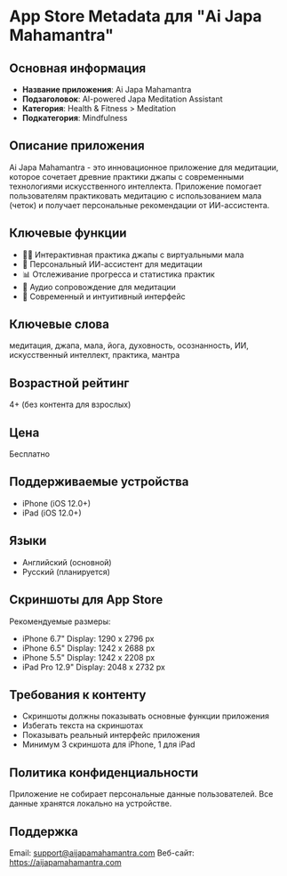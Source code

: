 # App Store Metadata для "Ai Japa Mahamantra"

## Основная информация
- **Название приложения**: Ai Japa Mahamantra
- **Подзаголовок**: AI-powered Japa Meditation Assistant
- **Категория**: Health & Fitness > Meditation
- **Подкатегория**: Mindfulness

## Описание приложения
Ai Japa Mahamantra - это инновационное приложение для медитации, которое сочетает древние практики джапы с современными технологиями искусственного интеллекта. Приложение помогает пользователям практиковать медитацию с использованием мала (четок) и получает персональные рекомендации от ИИ-ассистента.

## Ключевые функции
- 🧘‍♀️ Интерактивная практика джапы с виртуальными мала
- 🤖 Персональный ИИ-ассистент для медитации
- 📊 Отслеживание прогресса и статистика практик
- 🎵 Аудио сопровождение для медитации
- 📱 Современный и интуитивный интерфейс

## Ключевые слова
медитация, джапа, мала, йога, духовность, осознанность, ИИ, искусственный интеллект, практика, мантра

## Возрастной рейтинг
4+ (без контента для взрослых)

## Цена
Бесплатно

## Поддерживаемые устройства
- iPhone (iOS 12.0+)
- iPad (iOS 12.0+)

## Языки
- Английский (основной)
- Русский (планируется)

## Скриншоты для App Store
Рекомендуемые размеры:
- iPhone 6.7" Display: 1290 x 2796 px
- iPhone 6.5" Display: 1242 x 2688 px
- iPhone 5.5" Display: 1242 x 2208 px
- iPad Pro 12.9" Display: 2048 x 2732 px

## Требования к контенту
- Скриншоты должны показывать основные функции приложения
- Избегать текста на скриншотах
- Показывать реальный интерфейс приложения
- Минимум 3 скриншота для iPhone, 1 для iPad

## Политика конфиденциальности
Приложение не собирает персональные данные пользователей. Все данные хранятся локально на устройстве.

## Поддержка
Email: support@aijapamahamantra.com
Веб-сайт: https://aijapamahamantra.com
